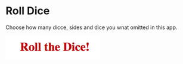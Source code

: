 # Roll Dice
Choose how many dicce, sides and dice you wnat omitted in this app.

![dice preview](https://github.com/gabrielacepeda/dice/blob/master/dice/dice.png)
